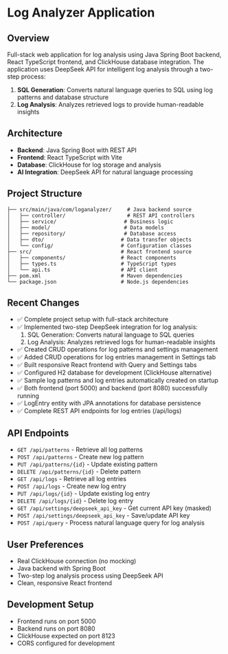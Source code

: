 # Log Analyzer Application

## Overview
Full-stack web application for log analysis using Java Spring Boot backend, React TypeScript frontend, and ClickHouse database integration. The application uses DeepSeek API for intelligent log analysis through a two-step process:

1. **SQL Generation**: Converts natural language queries to SQL using log patterns and database structure
2. **Log Analysis**: Analyzes retrieved logs to provide human-readable insights

## Architecture
- **Backend**: Java Spring Boot with REST API
- **Frontend**: React TypeScript with Vite
- **Database**: ClickHouse for log storage and analysis
- **AI Integration**: DeepSeek API for natural language processing

## Project Structure
```
├── src/main/java/com/loganalyzer/     # Java backend source
│   ├── controller/                    # REST API controllers
│   ├── service/                      # Business logic
│   ├── model/                        # Data models
│   ├── repository/                   # Database access
│   ├── dto/                         # Data transfer objects
│   └── config/                      # Configuration classes
├── src/                             # React frontend source
│   ├── components/                  # React components
│   ├── types.ts                     # TypeScript types
│   └── api.ts                       # API client
├── pom.xml                          # Maven dependencies
└── package.json                     # Node.js dependencies
```

## Recent Changes
- ✅ Complete project setup with full-stack architecture
- ✅ Implemented two-step DeepSeek integration for log analysis:
  1. SQL Generation: Converts natural language to SQL queries
  2. Log Analysis: Analyzes retrieved logs for human-readable insights
- ✅ Created CRUD operations for log patterns and settings management
- ✅ Added CRUD operations for log entries management in Settings tab
- ✅ Built responsive React frontend with Query and Settings tabs
- ✅ Configured H2 database for development (ClickHouse alternative)
- ✅ Sample log patterns and log entries automatically created on startup
- ✅ Both frontend (port 5000) and backend (port 8080) successfully running
- ✅ LogEntry entity with JPA annotations for database persistence
- ✅ Complete REST API endpoints for log entries (/api/logs)

## API Endpoints
- `GET /api/patterns` - Retrieve all log patterns
- `POST /api/patterns` - Create new log pattern
- `PUT /api/patterns/{id}` - Update existing pattern
- `DELETE /api/patterns/{id}` - Delete pattern
- `GET /api/logs` - Retrieve all log entries
- `POST /api/logs` - Create new log entry
- `PUT /api/logs/{id}` - Update existing log entry
- `DELETE /api/logs/{id}` - Delete log entry
- `GET /api/settings/deepseek_api_key` - Get current API key (masked)
- `POST /api/settings/deepseek_api_key` - Save/update API key
- `POST /api/query` - Process natural language query for log analysis

## User Preferences
- Real ClickHouse connection (no mocking)
- Java backend with Spring Boot
- Two-step log analysis process using DeepSeek API
- Clean, responsive React frontend

## Development Setup
- Frontend runs on port 5000
- Backend runs on port 8080
- ClickHouse expected on port 8123
- CORS configured for development